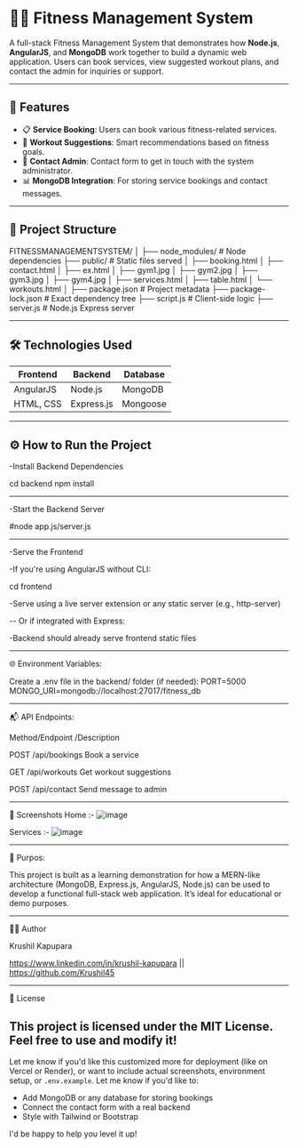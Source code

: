 # 🏋️‍♂️ Fitness Management System

A full-stack Fitness Management System that demonstrates how **Node.js**, **AngularJS**, and **MongoDB** work together to build a dynamic web application. Users can book services, view suggested workout plans, and contact the admin for inquiries or support.

---

## 🚀 Features

- 📋 **Service Booking**: Users can book various fitness-related services.
- 💪 **Workout Suggestions**: Smart recommendations based on fitness goals.
- 📩 **Contact Admin**: Contact form to get in touch with the system administrator.
- 📊 **MongoDB Integration**: For storing service bookings and contact messages.

---

## 📂 Project Structure

FITNESSMANAGEMENTSYSTEM/ │ ├── node_modules/ # Node dependencies ├── public/ # Static files served │ ├── booking.html │ ├── contact.html │ ├── ex.html │ ├── gym1.jpg │ ├── gym2.jpg │ ├── gym3.jpg │ ├── gym4.jpg │ ├── services.html │ ├── table.html │ └── workouts.html │ ├── package.json # Project metadata ├── package-lock.json # Exact dependency tree ├── script.js # Client-side logic ├── server.js # Node.js Express server

---

## 🛠️ Technologies Used

| Frontend         | Backend        | Database    |
|------------------|----------------|-------------|
| AngularJS        | Node.js        | MongoDB     |
| HTML, CSS        | Express.js     | Mongoose    |

---
## ⚙️ How to Run the Project

-Install Backend Dependencies

 cd backend
 npm install

---

-Start the Backend Server

 #node app.js/server.js

---

-Serve the Frontend

-If you're using AngularJS without CLI:

cd frontend

-Serve using a live server extension or any static server (e.g., http-server)

--
Or if integrated with Express:

-Backend should already serve frontend static files

---

🌐 Environment Variables:

Create a .env file in the backend/ folder (if needed):
PORT=5000
MONGO_URI=mongodb://localhost:27017/fitness_db

---

📬 API Endpoints:

Method/Endpoint	/Description

POST	/api/bookings	Book a service

GET	/api/workouts	Get workout suggestions

POST	/api/contact	Send message to admin

---

📸 Screenshots
Home :- ![image](https://github.com/user-attachments/assets/04fad336-c8bb-4202-8c5c-8e1d69e9ffcd)

Services :- ![image](https://github.com/user-attachments/assets/97bed408-7b72-4c67-9936-44e7284420c4)

---

🧠 Purpos:

This project is built as a learning demonstration for how a MERN-like architecture (MongoDB, Express.js, AngularJS, Node.js) can be used to develop a functional full-stack web application. It’s ideal for educational or demo purposes.

---
👨‍💻 Author

Krushil Kapupara

https://www.linkedin.com/in/krushil-kapupara || https://github.com/Krushil45

---

📄 License

This project is licensed under the MIT License. Feel free to use and modify it!
---
Let me know if you'd like this customized more for deployment (like on Vercel or Render), or want to include actual screenshots, environment setup, or `.env.example`.
Let me know if you'd like to:
- Add MongoDB or any database for storing bookings
- Connect the contact form with a real backend
- Style with Tailwind or Bootstrap

I'd be happy to help you level it up!
